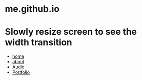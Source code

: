 # me.github.io

<h1>Slowly resize screen to see the width transition</h1>
<div class="nav-container">
  <ul class="nav">
    <li class="active">
      <a href="#">
        <span class="icon-home"></span>
        <span class="text">home</span>
      </a>
    </li>
    <li>
      <a href="#">
        <span class="icon-user"></span>
        <span class="text">about</span>
      </a>
      </li>
    <li>
      <a href="#">
        <span class="icon-headphones"></span>
        <span class="text">Audio</span>
      </a>
      </li>
    <li>
      <a href="#">
        <span class="icon-picture"></span>
        <span class="text">Portfolio</span>    
      </a>
    </li>
